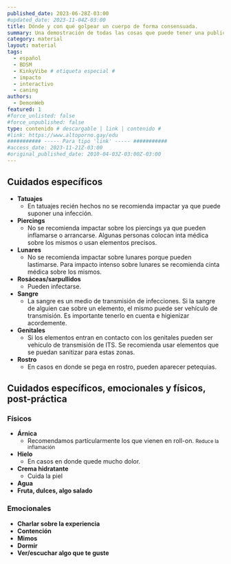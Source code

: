 ```yaml
---
published_date: 2023-06-28Z-03:00
#updated_date: 2023-11-04Z-03:00
title: Dónde y con qué golpear un cuerpo de forma consensuada.
summary: Una demostración de todas las cosas que puede tener una publicación
category: material
layout: material
tags:
  - español
  - BDSM
  - KinkyVibe # etiqueta especial #
  - impacto
  - interactivo
  - caning
authors:
  - DemonWeb
featured: 1
#force_unlisted: false
#force_unpublished: false
type: contenido # descargable | link | contenido #
#link: https://www.altoporno.gay/edu
########### ----- Para tipo 'link' ----- ###########
#access_date: 2023-11-21Z-03:00
#original_published_date: 2010-04-03Z-03:00Z-03:00
---
```


<script>
  import DondeGolpearUnCuerpo from '$lib/posts/media/donde-y-como-golpear-un-cuerpo/DondeGolpearUnCuerpo.svelte'
</script>

<div><DondeGolpearUnCuerpo /></div>

## Cuidados específicos

- **Tatuajes**
  - En tatuajes recién hechos no se recomienda impactar ya que puede suponer una infección.
- **Piercings**
  - No se recomienda impactar sobre los piercings ya que pueden inflamarse o arrancarse. Algunas personas colocan inta médica sobre los mismos o usan elementos precisos.
- **Lunares**
  - No se recomienda impactar sobre lunares porque pueden lastimarse. Para impacto intenso sobre lunares se recomienda cinta médica sobre los mismos.
- **Rosáceas/sarpullidos**
  - Pueden infectarse.
- **Sangre**
  - La sangre es un medio de transmisión de infecciones. Si la sangre de alguien cae sobre un elemento, el mismo puede ser vehículo de transmisión. Es importante tenerlo en cuenta e higienizar acordemente.
- **Genitales**
  - Si los elementos entran en contacto con los genitales pueden ser vehículo de transmisión de ITS. Se recomienda usar elementos que se puedan sanitizar para estas zonas.
- **Rostro**
  - En casos en donde se pega en rostro, pueden aparecer petequias.

## Cuidados específicos, emocionales y físicos, **post-práctica**

### Físicos

- **Árnica**
  - Recomendamos partícularmente los que vienen en roll-on. <small>Reduce la inflamación</small>
- **Hielo**
  - En casos en donde quede mucho dolor.
- **Crema hidratante**
  - Cuida la piel
- **Agua**
- **Fruta, dulces, algo salado**

### Emocionales

- **Charlar sobre la experiencia**
- **Contención**
- **Mimos**
- **Dormir**
- **Ver/escuchar algo que te guste**
